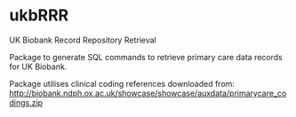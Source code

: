 # ukbRRR
UK Biobank Record Repository Retrieval

Package to generate SQL commands to retrieve primary care data records for UK Biobank.

Package utilises clinical coding references downloaded from:
http://biobank.ndph.ox.ac.uk/showcase/showcase/auxdata/primarycare_codings.zip

